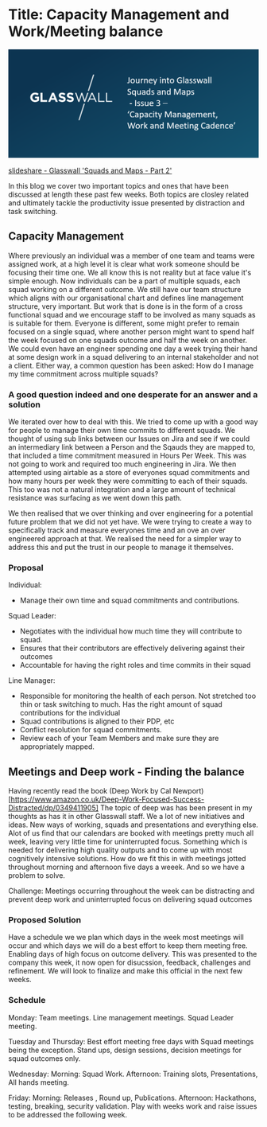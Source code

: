 # Title: Capacity Management and Work/Meeting balance

![image](Pictures/BlogIssue3.png)

[slideshare - Glasswall 'Squads and Maps - Part 2'](https://www.slideshare.net/LukeRobbertse/glasswall-squads-and-maps-pt2-217174456)

In this blog we cover two important topics and ones that have been discussed at length these past few weeks.
Both topics are closley related and ultimately tackle the productivity issue presented by distraction and task switching. 

## Capacity Management

Where previously an individual was a member of one team and teams were assigned work, at a high level it is clear what 
work someone should be focusing their time one. We all know this is not reality but at face value it's simple enough. 
Now individuals can be a part of multiple squads, each squad working on a different outcome. We still have our team structure which
aligns with our organisational chart and defines line management structure, very important. But work that is done is in the form 
of a cross functional squad and we encourage staff to be involved as many squads as is suitable for them. Everyone is different, 
some might prefer to remain focused on a single squad, where another person might want to spend half the week focused on one squads
outcome and half the week on another. We could even have an engineer spending one day a week trying their hand at some design work
in a squad delivering to an internal stakeholder and not a client. Either way, a common question has been asked: How do I manage 
my time commitment across multiple squads?

### A good question indeed and one desperate for an answer and a solution
We iterated over how to deal with this. We tried to come up with a good way for people to manage their own time commits
to different squads. We thought of using sub links between our Issues on Jira and see if we could an intermediary link between a 
Person and the Sqauds they are mapped to, that included a time commitment measured in Hours Per Week. This was not going to work
and required too much engineering in Jira. We then attempted using airtable as a store of everyones squad commitments and how many 
hours per week they were committing to each of their squads. This too was not a natural integration and a large amount of technical
resistance was surfacing as we went down this path.

We then realised that we over thinking and over engineering for a potential future problem that we did not yet have. We were 
trying to create a way to specifically track and measure everyones time and an ove an over engineered approach at that.
We realised the need for a simpler way to address this and put the trust in our people to manage it themselves.

### Proposal

Individual:
- Manage their own time and squad commitments and contributions. 

Squad Leader:
- Negotiates with the individual how much time they will contribute to squad.
- Ensures that their contributors are effectively delivering against their outcomes
- Accountable for having the right roles and time commits in their squad

Line Manager: 
- Responsible for monitoring the health of each person. Not stretched too thin or task switching to much. Has the right amount of squad contributions for the individual
- Squad contributions is aligned to their PDP, etc
- Conflict resolution for squad commitments.
- Review each of your Team Members and make sure they are appropriately mapped.

## Meetings and Deep work - Finding the balance

Having recently read the book (Deep Work by Cal Newport)[https://www.amazon.co.uk/Deep-Work-Focused-Success-Distracted/dp/0349411905]
The topic of deep was has been present in my thoughts as has it in other Glasswall staff. We a lot of new initiatives and ideas.
New ways of working, squads and presentations and everything else. Alot of us find that our calendars are booked with meetings pretty 
much all week, leaving very little time for uninterrupted focus. Something which is needed for delivering high quality outputs and 
to come up with most cognitively intensive solutions. How do we fit this in with meetings jotted throughout morning and afternoon five
days a weeek. And so we have a problem to solve.

Challenge: Meetings occurring throughout the week can be distracting and prevent deep work and uninterrupted focus on delivering squad outcomes

### Proposed Solution
Have a schedule we we plan which days in the week most meetings will occur and which days we will do a best effort to keep them meeting free. Enabling days of high focus on outcome delivery. 
This was presented to the company this week, it now open for disucssion, feedback, challenges and refinement. 
We will look to finalize and make this official in the next few weeks.

### Schedule
Monday: Team meetings. Line management meetings. Squad Leader meeting.

Tuesday and Thursday: Best effort meeting free days with Squad meetings being the exception. Stand ups, design sessions, decision meetings for squad outcomes only.

Wednesday: Morning: Squad Work. 
Afternoon: Training slots, Presentations, All hands meeting.

Friday: Morning: Releases , Round up, Publications.
Afternoon: Hackathons, testing, breaking, security validation. Play with weeks work and raise issues to be addressed the following week.


